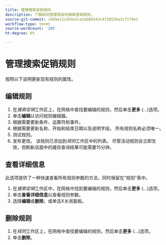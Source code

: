 ```yaml
---
title: 管理搜索促销规则
description: 了解如何管理现有的搜索促销规则。
source-git-commit: cb69e11cd54a3ca1ab66543c4f28526a3cf1f9e1
workflow-type: tm+mt
source-wordcount: '205'
ht-degree: 0%

---
```


# 管理搜索促销规则

按照以下说明更新现有规则的属性。

## 编辑规则

1. 在&#x200B;*搜索促销*&#x200B;工作区上，在网格中查找要编辑的规则，然后单击&#x200B;**更多** (...)选项。
1. 单击&#x200B;**编辑**&#x200B;以访问规则编辑器。
1. 根据需要更新条件、运算符和事件。
1. 根据需要更新名称、开始和结束日期以及说明字段。 所有规则名称必须唯一。
1. 测试规则。
1. 发布更改。
该规则已添加到*规则*&#x200B;工作区中的列表。 尽管活动规则会立即生效，但刷新店面中的缓存查询结果可能需要15分钟。

## 查看详细信息

此选项提供了一种快速查看所有规则参数的方法，同时保留在“规则”表中。

1. 在&#x200B;*搜索促销*&#x200B;工作区中，在网格中找到要编辑的规则，然后单击&#x200B;**更多** (...)选项。
1. 单击&#x200B;**查看详细信息**&#x200B;以查看规则参数。
1. 选择&#x200B;**编辑**&#x200B;或&#x200B;**删除**，或单击X关闭面板。

## 删除规则

1. 在&#x200B;*规则*&#x200B;工作区上，在网格中查找要编辑的规则，然后单击&#x200B;**更多** (...)选项。
1. 单击&#x200B;**删除**。
